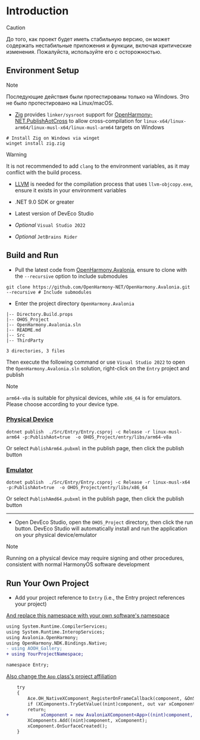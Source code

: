 # Introduction

> [!CAUTION]
> До того, как проект будет иметь стабильную версию, он может содержать нестабильные приложения и функции, включая критические изменения. Пожалуйста, используйте его с осторожностью.

## Environment Setup

> [!NOTE]
> Последующие действия были протестированы только на Windows. Это не было протестировано на Linux/macOS.

* [Zig](https://ziglang.org/) provides `linker/sysroot` support for [OpenHarmony-NET.PublishAotCross](https://github.com/OpenHarmony-NET/PublishAotCross?tab=readme-ov-file#openharmony-netpublishaotcross) to allow cross-compilation for `linux-x64/linux-arm64/linux-musl-x64/linux-musl-arm64` targets on Windows

```shell
# Install Zig on Windows via winget
winget install zig.zig
```

> [!WARNING]
> It is not recommended to add `clang` to the environment variables, as it may conflict with the build process.

* [LLVM](https://releases.llvm.org/download.html) is needed for the compilation process that uses `llvm-objcopy.exe`, ensure it exists in your environment variables

* .NET 9.0 SDK or greater

* Latest version of DevEco Studio

* _Optional_ `Visual Studio 2022`

* _Optional_ `JetBrains Rider`

## Build and Run

* Pull the latest code from [OpenHarmony.Avalonia](https://github.com/OpenHarmony-NET/OpenHarmony.Avalonia), ensure to clone with the `--recursive` option to include submodules

```shell
git clone https://github.com/OpenHarmony-NET/OpenHarmony.Avalonia.git --recursive # Include submodules
```

* Enter the project directory `OpenHarmony.Avalonia`

```shell
|-- Directory.Build.props
|-- OHOS_Project
|-- OpenHarmony.Avalonia.sln
|-- README.md
|-- Src
|-- ThirdParty

3 directories, 3 files
```

Then execute the following command or use `Visual Studio 2022` to open the `OpenHarmony.Avalonia.sln` solution, right-click on the `Entry` project and publish

> [!NOTE]
> `arm64-v8a` is suitable for physical devices, while `x86_64` is for emulators. Please choose according to your device type.

### [Physical Device](#tab/physical)

```shell
dotnet publish  ./Src/Entry/Entry.csproj -c Release -r linux-musl-arm64 -p:PublishAot=true  -o OHOS_Project/entry/libs/arm64-v8a
```

Or select `PublishArm64.pubxml` in the publish page, then click the publish button

### [Emulator](#tab/virtual)

```shell
dotnet publish  ./Src/Entry/Entry.csproj -c Release -r linux-musl-x64 -p:PublishAot=true  -o OHOS_Project/entry/libs/x86_64
```

Or select `PublishAmd64.pubxml` in the publish page, then click the publish button

---

* Open DevEco Studio, open the `OHOS_Project` directory, then click the run button. DevEco Studio will automatically install and run the application on your physical device/emulator

> [!NOTE]
> Running on a physical device may require signing and other procedures, consistent with normal HarmonyOS software development

## Run Your Own Project

* Add your project reference to `Entry` (i.e., the Entry project references your project)

[And replace this namespace with your own software's namespace](https://github.com/OpenHarmony-NET/OpenHarmony.Avalonia/blob/2f0af9d19832c48a69e972eb263caf4a68f381c6/Src/Entry/XComponentEntry.cs#L5)

```diff
using System.Runtime.CompilerServices;
using System.Runtime.InteropServices;
using Avalonia.OpenHarmony;
using OpenHarmony.NDK.Bindings.Native;
- using AOOH_Gallery;
+ using YourProjectNamespace;

namespace Entry;
```

[Also change the `App` class's project affiliation](https://github.com/OpenHarmony-NET/OpenHarmony.Avalonia/blob/2f0af9d19832c48a69e972eb263caf4a68f381c6/Src/Entry/XComponentEntry.cs#L21)

```diff
    try
    {
        Ace.OH_NativeXComponent_RegisterOnFrameCallback(component, &OnSurfaceRendered);
        if (XComponents.TryGetValue((nint)component, out var xComponent))
        return;
+            xComponent = new AvaloniaXComponent<App>((nint)component, (nint)window);
        XComponents.Add((nint)component, xComponent);
        xComponent.OnSurfaceCreated();
    }
```
